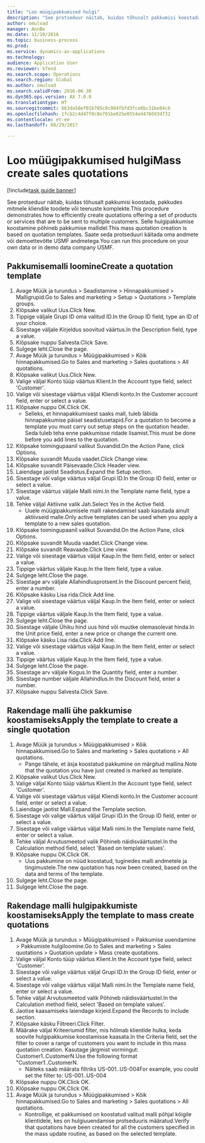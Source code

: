 ```yaml
--- 
title: "Loo müügipakkumised hulgi"
description: "See protseduur näitab, kuidas tõhusalt pakkumisi koostada, pakkudes mitmele kliendile toodete või teenuste komplekte."
author: omulvad
manager: AnnBe
ms.date: 11/10/2016
ms.topic: business-process
ms.prod: 
ms.service: dynamics-ax-applications
ms.technology: 
audience: Application User
ms.reviewer: kfend
ms.search.scope: Operations
ms.search.region: Global
ms.author: omulvad
ms.search.validFrom: 2016-06-30
ms.dyn365.ops.version: AX 7.0.0
ms.translationtype: HT
ms.sourcegitcommit: 663da58ef01b705c0c984fbfd3fce8bc31be04c6
ms.openlocfilehash: 1fcb2c4d47f0c8e701be025e0554ed476693d732
ms.contentlocale: et-ee
ms.lasthandoff: 08/29/2017

---
```

# <a name="mass-create-sales-quotations"></a><span data-ttu-id="77c2c-103">Loo müügipakkumised hulgi</span><span class="sxs-lookup"><span data-stu-id="77c2c-103">Mass create sales quotations</span></span>

[!include[task guide banner](../../includes/task-guide-banner.md)]

<span data-ttu-id="77c2c-104">See protseduur näitab, kuidas tõhusalt pakkumisi koostada, pakkudes mitmele kliendile toodete või teenuste komplekte.</span><span class="sxs-lookup"><span data-stu-id="77c2c-104">This procedure demonstrates how to efficiently create quotations offering a set of products or services that are to be sent to multiple customers.</span></span> <span data-ttu-id="77c2c-105">Selle hulgipakkumise koostamine põhineb pakkumise mallidel.</span><span class="sxs-lookup"><span data-stu-id="77c2c-105">This mass quotation creation is based on quotation templates.</span></span> <span data-ttu-id="77c2c-106">Saate seda protseduuri käitada oma andmete või demoettevõtte USMF andmetega.</span><span class="sxs-lookup"><span data-stu-id="77c2c-106">You can run this procedure on your own data or in demo data company USMF.</span></span>


## <a name="create-a-quotation-template"></a><span data-ttu-id="77c2c-107">Pakkumisemalli loomine</span><span class="sxs-lookup"><span data-stu-id="77c2c-107">Create a quotation template</span></span>
1. <span data-ttu-id="77c2c-108">Avage Müük ja turundus > Seadistamine > Hinnapakkumised > Malligrupid.</span><span class="sxs-lookup"><span data-stu-id="77c2c-108">Go to Sales and marketing > Setup > Quotations > Template groups.</span></span>
2. <span data-ttu-id="77c2c-109">Klõpsake valikut Uus.</span><span class="sxs-lookup"><span data-stu-id="77c2c-109">Click New.</span></span>
3. <span data-ttu-id="77c2c-110">Tippige väljale Grupi ID oma valitud ID.</span><span class="sxs-lookup"><span data-stu-id="77c2c-110">In the Group ID field, type an ID of your choice.</span></span>
4. <span data-ttu-id="77c2c-111">Sisestage väljale Kirjeldus soovitud väärtus.</span><span class="sxs-lookup"><span data-stu-id="77c2c-111">In the Description field, type a value.</span></span>
5. <span data-ttu-id="77c2c-112">Klõpsake nuppu Salvesta.</span><span class="sxs-lookup"><span data-stu-id="77c2c-112">Click Save.</span></span>
6. <span data-ttu-id="77c2c-113">Sulgege leht.</span><span class="sxs-lookup"><span data-stu-id="77c2c-113">Close the page.</span></span>
7. <span data-ttu-id="77c2c-114">Avage Müük ja turundus > Müügipakkumised > Kõik hinnapakkumised.</span><span class="sxs-lookup"><span data-stu-id="77c2c-114">Go to Sales and marketing > Sales quotations > All quotations.</span></span>
8. <span data-ttu-id="77c2c-115">Klõpsake valikut Uus.</span><span class="sxs-lookup"><span data-stu-id="77c2c-115">Click New.</span></span>
9. <span data-ttu-id="77c2c-116">Valige väljal Konto tüüp väärtus Klient.</span><span class="sxs-lookup"><span data-stu-id="77c2c-116">In the Account type field, select 'Customer'.</span></span>
10. <span data-ttu-id="77c2c-117">Valige või sisestage väärtus väljal Kliendi konto.</span><span class="sxs-lookup"><span data-stu-id="77c2c-117">In the Customer account field, enter or select a value.</span></span>
11. <span data-ttu-id="77c2c-118">Klõpsake nuppu OK.</span><span class="sxs-lookup"><span data-stu-id="77c2c-118">Click OK.</span></span>
    * <span data-ttu-id="77c2c-119">Selleks, et hinnapakkumisest saaks mall, tuleb läbida hinnapakkumise päisel seadistusetapid.</span><span class="sxs-lookup"><span data-stu-id="77c2c-119">For a quotation to become a template you must carry out  setup steps on the quotation header.</span></span> <span data-ttu-id="77c2c-120">Seda tuleb teha enne pakkumisse ridade lisamist.</span><span class="sxs-lookup"><span data-stu-id="77c2c-120">This must be done before you add lines to the quotation.</span></span>   
12. <span data-ttu-id="77c2c-121">Klõpsake toimingupaanil valikut Suvandid.</span><span class="sxs-lookup"><span data-stu-id="77c2c-121">On the Action Pane, click Options.</span></span>
13. <span data-ttu-id="77c2c-122">Klõpsake suvandit Muuda vaadet.</span><span class="sxs-lookup"><span data-stu-id="77c2c-122">Click Change view.</span></span>
14. <span data-ttu-id="77c2c-123">Klõpsake suvandit Päisevaade.</span><span class="sxs-lookup"><span data-stu-id="77c2c-123">Click Header view.</span></span>
15. <span data-ttu-id="77c2c-124">Laiendage jaotist Seadistus.</span><span class="sxs-lookup"><span data-stu-id="77c2c-124">Expand the Setup section.</span></span>
16. <span data-ttu-id="77c2c-125">Sisestage või valige väärtus väljal Grupi ID.</span><span class="sxs-lookup"><span data-stu-id="77c2c-125">In the Group ID field, enter or select a value.</span></span>
17. <span data-ttu-id="77c2c-126">Sisestage väärtus väljale Malli nimi.</span><span class="sxs-lookup"><span data-stu-id="77c2c-126">In the Template name field, type a value.</span></span>
18. <span data-ttu-id="77c2c-127">Tehke väljal Aktiivne valik Jah.</span><span class="sxs-lookup"><span data-stu-id="77c2c-127">Select Yes in the Active field.</span></span>
    * <span data-ttu-id="77c2c-128">Uuele müügipakkumisele malli rakendamisel saab kasutada ainult aktiivseid malle.</span><span class="sxs-lookup"><span data-stu-id="77c2c-128">Only active templates can be used when you apply a template to a new sales quotation.</span></span>  
19. <span data-ttu-id="77c2c-129">Klõpsake toimingupaanil valikut Suvandid.</span><span class="sxs-lookup"><span data-stu-id="77c2c-129">On the Action Pane, click Options.</span></span>
20. <span data-ttu-id="77c2c-130">Klõpsake suvandit Muuda vaadet.</span><span class="sxs-lookup"><span data-stu-id="77c2c-130">Click Change view.</span></span>
21. <span data-ttu-id="77c2c-131">Klõpsake suvandit Reavaade.</span><span class="sxs-lookup"><span data-stu-id="77c2c-131">Click Line view.</span></span>
22. <span data-ttu-id="77c2c-132">Valige või sisestage väärtus väljal Kaup.</span><span class="sxs-lookup"><span data-stu-id="77c2c-132">In the Item field, enter or select a value.</span></span>
23. <span data-ttu-id="77c2c-133">Tippige väärtus väljale Kaup.</span><span class="sxs-lookup"><span data-stu-id="77c2c-133">In the Item field, type a value.</span></span>
24. <span data-ttu-id="77c2c-134">Sulgege leht.</span><span class="sxs-lookup"><span data-stu-id="77c2c-134">Close the page.</span></span>
25. <span data-ttu-id="77c2c-135">Sisestage arv väljale Allahindlusprotsent.</span><span class="sxs-lookup"><span data-stu-id="77c2c-135">In the Discount percent field, enter a number.</span></span>
26. <span data-ttu-id="77c2c-136">Klõpsake käsku Lisa rida.</span><span class="sxs-lookup"><span data-stu-id="77c2c-136">Click Add line.</span></span>
27. <span data-ttu-id="77c2c-137">Valige või sisestage väärtus väljal Kaup.</span><span class="sxs-lookup"><span data-stu-id="77c2c-137">In the Item field, enter or select a value.</span></span>
28. <span data-ttu-id="77c2c-138">Tippige väärtus väljale Kaup.</span><span class="sxs-lookup"><span data-stu-id="77c2c-138">In the Item field, type a value.</span></span>
29. <span data-ttu-id="77c2c-139">Sulgege leht.</span><span class="sxs-lookup"><span data-stu-id="77c2c-139">Close the page.</span></span>
30. <span data-ttu-id="77c2c-140">Sisestage väljale Ühiku hind uus hind või muutke olemasolevat hinda.</span><span class="sxs-lookup"><span data-stu-id="77c2c-140">In the Unit price field, enter a new price or change the current one.</span></span>
31. <span data-ttu-id="77c2c-141">Klõpsake käsku Lisa rida.</span><span class="sxs-lookup"><span data-stu-id="77c2c-141">Click Add line.</span></span>
32. <span data-ttu-id="77c2c-142">Valige või sisestage väärtus väljal Kaup.</span><span class="sxs-lookup"><span data-stu-id="77c2c-142">In the Item field, enter or select a value.</span></span>
33. <span data-ttu-id="77c2c-143">Tippige väärtus väljale Kaup.</span><span class="sxs-lookup"><span data-stu-id="77c2c-143">In the Item field, type a value.</span></span>
34. <span data-ttu-id="77c2c-144">Sulgege leht.</span><span class="sxs-lookup"><span data-stu-id="77c2c-144">Close the page.</span></span>
35. <span data-ttu-id="77c2c-145">Sisestage arv väljale Kogus.</span><span class="sxs-lookup"><span data-stu-id="77c2c-145">In the Quantity field, enter a number.</span></span>
36. <span data-ttu-id="77c2c-146">Sisestage number väljale Allahindlus.</span><span class="sxs-lookup"><span data-stu-id="77c2c-146">In the Discount field, enter a number.</span></span>
37. <span data-ttu-id="77c2c-147">Klõpsake nuppu Salvesta.</span><span class="sxs-lookup"><span data-stu-id="77c2c-147">Click Save.</span></span>

## <a name="apply-the-template-to-create-a-single-quotation"></a><span data-ttu-id="77c2c-148">Rakendage malli ühe pakkumise koostamiseks</span><span class="sxs-lookup"><span data-stu-id="77c2c-148">Apply the template to create a single quotation</span></span>
1. <span data-ttu-id="77c2c-149">Avage Müük ja turundus > Müügipakkumised > Kõik hinnapakkumised.</span><span class="sxs-lookup"><span data-stu-id="77c2c-149">Go to Sales and marketing > Sales quotations > All quotations.</span></span>
    * <span data-ttu-id="77c2c-150">Pange tähele, et äsja koostatud pakkumine on märgitud mallina.</span><span class="sxs-lookup"><span data-stu-id="77c2c-150">Note that the quotation you have just created is marked as template.</span></span>  
2. <span data-ttu-id="77c2c-151">Klõpsake valikut Uus.</span><span class="sxs-lookup"><span data-stu-id="77c2c-151">Click New.</span></span>
3. <span data-ttu-id="77c2c-152">Valige väljal Konto tüüp väärtus Klient.</span><span class="sxs-lookup"><span data-stu-id="77c2c-152">In the Account type field, select 'Customer'.</span></span>
4. <span data-ttu-id="77c2c-153">Valige või sisestage väärtus väljal Kliendi konto.</span><span class="sxs-lookup"><span data-stu-id="77c2c-153">In the Customer account field, enter or select a value.</span></span>
5. <span data-ttu-id="77c2c-154">Laiendage jaotist Mall.</span><span class="sxs-lookup"><span data-stu-id="77c2c-154">Expand the Template section.</span></span>
6. <span data-ttu-id="77c2c-155">Sisestage või valige väärtus väljal Grupi ID.</span><span class="sxs-lookup"><span data-stu-id="77c2c-155">In the Group ID field, enter or select a value.</span></span>
7. <span data-ttu-id="77c2c-156">Sisestage või valige väärtus väljal Malli nimi.</span><span class="sxs-lookup"><span data-stu-id="77c2c-156">In the Template name field, enter or select a value.</span></span>
8. <span data-ttu-id="77c2c-157">Tehke väljal Arvutusmeetod valik Põhineb näidisväärtustel.</span><span class="sxs-lookup"><span data-stu-id="77c2c-157">In the Calculation method field, select 'Based on template values'.</span></span>
9. <span data-ttu-id="77c2c-158">Klõpsake nuppu OK.</span><span class="sxs-lookup"><span data-stu-id="77c2c-158">Click OK.</span></span>
    * <span data-ttu-id="77c2c-159">Uus pakkumine on nüüd koostatud, tuginedes malli andmetele ja tingimustele.</span><span class="sxs-lookup"><span data-stu-id="77c2c-159">The new quotation has now been created, based on the data and terms of the template.</span></span>  
10. <span data-ttu-id="77c2c-160">Sulgege leht.</span><span class="sxs-lookup"><span data-stu-id="77c2c-160">Close the page.</span></span>
11. <span data-ttu-id="77c2c-161">Sulgege leht.</span><span class="sxs-lookup"><span data-stu-id="77c2c-161">Close the page.</span></span>

## <a name="apply-the-template-to-mass-create-quotations"></a><span data-ttu-id="77c2c-162">Rakendage malli hulgipakkumiste koostamiseks</span><span class="sxs-lookup"><span data-stu-id="77c2c-162">Apply the template to mass create quotations</span></span>
1. <span data-ttu-id="77c2c-163">Avage Müük ja turundus > Müügipakkumised > Pakkumise uuendamine > Pakkumiste hulgiloomine.</span><span class="sxs-lookup"><span data-stu-id="77c2c-163">Go to Sales and marketing > Sales quotations > Quotation update > Mass create quotations.</span></span>
2. <span data-ttu-id="77c2c-164">Valige väljal Konto tüüp väärtus Klient.</span><span class="sxs-lookup"><span data-stu-id="77c2c-164">In the Account type field, select 'Customer'.</span></span>
3. <span data-ttu-id="77c2c-165">Sisestage või valige väärtus väljal Grupi ID.</span><span class="sxs-lookup"><span data-stu-id="77c2c-165">In the Group ID field, enter or select a value.</span></span>
4. <span data-ttu-id="77c2c-166">Sisestage või valige väärtus väljal Malli nimi.</span><span class="sxs-lookup"><span data-stu-id="77c2c-166">In the Template name field, enter or select a value.</span></span>
5. <span data-ttu-id="77c2c-167">Tehke väljal Arvutusmeetod valik Põhineb näidisväärtustel.</span><span class="sxs-lookup"><span data-stu-id="77c2c-167">In the Calculation method field, select 'Based on template values'.</span></span>
6. <span data-ttu-id="77c2c-168">Jaotise kaasamiseks laiendage kirjeid.</span><span class="sxs-lookup"><span data-stu-id="77c2c-168">Expand the Records to include section.</span></span>
7. <span data-ttu-id="77c2c-169">Klõpsake käsku Filtreeri.</span><span class="sxs-lookup"><span data-stu-id="77c2c-169">Click Filter.</span></span>
8. <span data-ttu-id="77c2c-170">Määrake väljal Kriteeriumid filter, mis hõlmab klientide hulka, keda soovite hulgipakkumise koostamisse kaasata.</span><span class="sxs-lookup"><span data-stu-id="77c2c-170">In the Criteria field, set the filter to cover a range of customers you want to include in this mass quotation creation.</span></span> <span data-ttu-id="77c2c-171">Kasutage järgmist vormingut: Customer1..CustomerN.</span><span class="sxs-lookup"><span data-stu-id="77c2c-171">Use the following format "Customer1..CustomerN.</span></span>
    * <span data-ttu-id="77c2c-172">Näiteks saab määrata filtriks US-001..US-004</span><span class="sxs-lookup"><span data-stu-id="77c2c-172">For example, you could set the filter to: US-001..US-004</span></span>  
9. <span data-ttu-id="77c2c-173">Klõpsake nuppu OK.</span><span class="sxs-lookup"><span data-stu-id="77c2c-173">Click OK.</span></span>
10. <span data-ttu-id="77c2c-174">Klõpsake nuppu OK.</span><span class="sxs-lookup"><span data-stu-id="77c2c-174">Click OK.</span></span>
11. <span data-ttu-id="77c2c-175">Avage Müük ja turundus > Müügipakkumised > Kõik hinnapakkumised.</span><span class="sxs-lookup"><span data-stu-id="77c2c-175">Go to Sales and marketing > Sales quotations > All quotations.</span></span>
    * <span data-ttu-id="77c2c-176">Kontrollige, et pakkumised on koostatud valitud malli põhjal kõigile klientidele, kes on hulgiuuendamise protseduuris määratud.</span><span class="sxs-lookup"><span data-stu-id="77c2c-176">Verify that quotations have been created for all the customers specified in the mass update routine, as based on the selected template.</span></span>  


